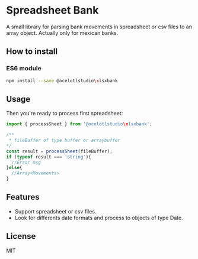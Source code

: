 # Spreadsheet Bank

A small library for parsing bank movements in spreadsheet or csv files to an array object. Actually only for mexican banks.

## How to install

### ES6 module

```bash
npm install --save @ocelotlstudio\xlsxbank
```

## Usage

Then you're ready to process first spreadsheet:
```javascript
import { processSheet } from '@ocelotlstudio\xlsxbank';

/** 
 * fileBuffer of type buffer or arraybuffer
*/
const result = processSheet(fileBuffer);
if (typeof result === 'string'){
  //Error msg
}else{
  //Array<Movements>
}
```

## Features

* Support spreadsheet or csv files.
* Look for differents date formats and process to objects of type Date.

## License

MIT
